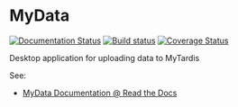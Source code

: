 MyData
======

[![Documentation Status](https://readthedocs.org/projects/mydata/badge/?version=latest)](http://mydata.readthedocs.io/en/latest/?badge=latest) [![Build status](https://ci.appveyor.com/api/projects/status/77diuk15fqp057aj?svg=true)](https://ci.appveyor.com/project/wettenhj/mydata) [![Coverage Status](https://coveralls.io/repos/github/mytardis/mydata/badge.svg?branch=develop)](https://coveralls.io/github/mytardis/mydata?branch=develop)

Desktop application for uploading data to MyTardis

See: 
* [MyData Documentation @ Read the Docs](http://mydata.readthedocs.org/en/latest/)
